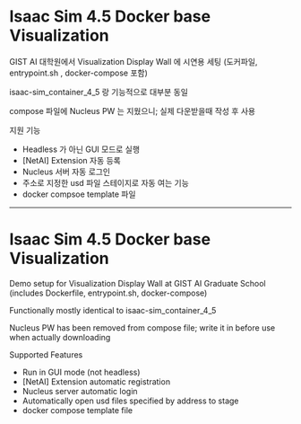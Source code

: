 # Isaac Sim 4.5 Docker base Visualization

GIST AI 대학원에서 Visualization Display Wall 에 시연용 세팅 (도커파일, entrypoint.sh , docker-compose 포함)

isaac-sim_container_4_5 랑 기능적으로 대부분 동일

compose 파일에 Nucleus PW 는 지웠으니; 실제 다운받을때 작성 후 사용

지원 기능

- Headless 가 아닌 GUI 모드로 실행
- [NetAI] Extension 자동 등록
- Nucleus 서버 자동 로그인
- 주소로 지정한 usd 파일 스테이지로 자동 여는 기능
- docker compsoe template 파일

---

# Isaac Sim 4.5 Docker base Visualization

Demo setup for Visualization Display Wall at GIST AI Graduate School (includes Dockerfile, entrypoint.sh, docker-compose)

Functionally mostly identical to isaac-sim_container_4_5

Nucleus PW has been removed from compose file; write it in before use when actually downloading

Supported Features

- Run in GUI mode (not headless)
- [NetAI] Extension automatic registration
- Nucleus server automatic login
- Automatically open usd files specified by address to stage
- docker compose template file